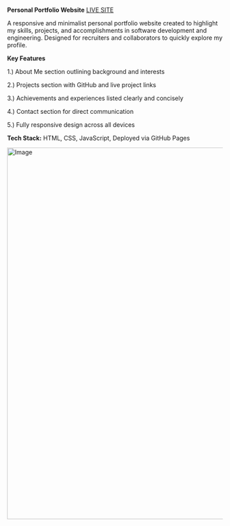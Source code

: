 **Personal Portfolio Website** [LIVE SITE](https://dakshesh-sahu.github.io/Profile-Portfolio/)

A responsive and minimalist personal portfolio website created to highlight my skills, projects, and accomplishments in software development and engineering. Designed for recruiters and collaborators to quickly explore my profile.

**Key Features**

1.) About Me section outlining background and interests

2.) Projects section with GitHub and live project links

3.) Achievements and experiences listed clearly and concisely

4.) Contact section for direct communication

5.) Fully responsive design across all devices

**Tech Stack:**
 HTML, CSS, JavaScript, Deployed via GitHub Pages

<img width="1912" height="867" alt="Image" src="https://github.com/user-attachments/assets/018f35ed-4763-45ca-91e2-9e6b364da396" />
